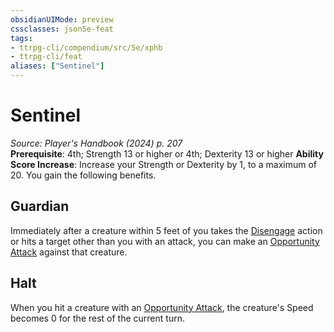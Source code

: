 ```yaml
---
obsidianUIMode: preview
cssclasses: json5e-feat
tags:
- ttrpg-cli/compendium/src/5e/xphb
- ttrpg-cli/feat
aliases: ["Sentinel"]
---
```

# Sentinel
*Source: Player's Handbook (2024) p. 207*  
**Prerequisite**: 4th; Strength 13 or higher or 4th; Dexterity 13 or higher
**Ability Score Increase**: Increase your Strength or Dexterity by 1, to a maximum of 20.
You gain the following benefits.

## Guardian

Immediately after a creature within 5 feet of you takes the [Disengage](2-Mechanics/CLI/rules/actions.md#Disengage) action or hits a target other than you with an attack, you can make an [Opportunity Attack](2-Mechanics/CLI/rules/actions.md#Opportunity%20Attack) against that creature.

## Halt

When you hit a creature with an [Opportunity Attack](2-Mechanics/CLI/rules/actions.md#Opportunity%20Attack), the creature's Speed becomes 0 for the rest of the current turn.
